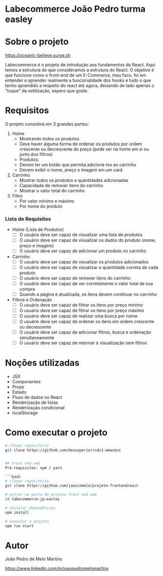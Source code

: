 # Labecommerce João Pedro turma easley 

# Sobre o projeto

https://oceanic-believe.surge.sh


Labecommerce é o projeto de introdução aos fundamentos do React. Aqui temos a estrutura do que consideramos a estrutura do React. O objetivo é que funcione como o front-end de um E-Commerce, meu foco, foi em entender e aprender realmente a funcionalidade dos hooks e tudo o que tenho aprendido a respeito do react até agora, deixando de lado apenas o "toque" da estilização, espero que goste.

# Requisitos

O projeto consistirá em 3 grandes partes:

1. Home
    - Mostrando todos os produtos
    - Deve haver alguma forma de ordenar os produtos por ordem crescente ou decrescente de preço (pode ser na home em si ou junto dos filtros)
    - Produtos:
    - Devem ter um botão que permita adicioná-los ao carrinho
    - Devem exibir o nome, preço e imagem em um card
2. Carrinho
    - Mostrar todos os produtos e quantidades adicionadas
    - Capacidade de remover itens do carrinho
    - Mostrar o valor total do carrinho
3. Filtro
    - Por valor mínimo e máximo
    - Por nome do produto

### Lista de Requisitos
- Home (Lista de Produtos)
    - [ ]  O usuário deve ser capaz de visualizar uma lista de produtos
    - [ ]  O usuário deve ser capaz de visualizar os dados do produto (nome, preço e imagem)
    - [ ]  O usuário deve ser capaz de adicionar um produto no carrinho
- Carrinho
    - [ ]  O usuário deve ser capaz de visualizar os produtos adicionados
    - [ ]  O usuário deve ser capaz de visualizar a quantidade correta de cada produto
    - [ ]  O usuário deve ser capaz de remover itens do carrinho
    - [ ]  O usuário deve ser capaz de ver corretamente o valor total de sua compra
    - [ ]  Quando a página é atualizada, os itens devem continuar no carrinho
- Filtros e Ordenação
    - [ ]  O usuário deve ser capaz de filtrar os itens por preço mínimo
    - [ ]  O usuário deve ser capaz de filtrar os itens por preço máximo
    - [ ]  O usuário deve ser capaz de realizar uma busca por nome
    - [ ]  O usuário deve ser capaz de ordenar os itens em ordem crescente ou decrescente
    - [ ]  O usuário deve ser capaz de adicionar  filtros, busca e ordenação simultaneamente
    - [ ]  O usuário deve ser capaz de retornar à visualização sem filtros
    
 ### 

# Noções utilizadas
- JSX
- Componentes
- Props
- Estado
- Fluxo de dados no React
- Renderização de listas
- Renderização condicional
- localStorage

# Como executar o projeto


```bash
# clonar repositório
git clone https://github.com/devsuperior/sds1-wmazoni


## Front end web
Pré-requisitos: npm / yarn

```bash
# clonar repositório
git clone https://github.com/jaozinmelo/projeto-frontendreact

# entrar na pasta do projeto front end web
cd labecommerce-jp-easley

# instalar dependências
npm install

# executar o projeto
npm run start
```

# Autor

João Pedro de Melo Martins

https://www.linkedin.com/in/joaopedromelomartins



